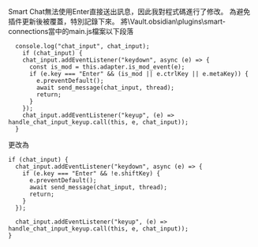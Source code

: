 
Smart Chat無法使用Enter直接送出訊息，因此我對程式碼進行了修改。
為避免插件更新後被覆蓋，特別記錄下來。
將\Vault\.obsidian\plugins\smart-connections當中的main.js檔案以下段落
```
  console.log("chat_input", chat_input);
    if (chat_input) {
    chat_input.addEventListener("keydown", async (e) => {
      const is_mod = this.adapter.is_mod_event(e);
      if (e.key === "Enter" && (is_mod || e.ctrlKey || e.metaKey)) {
        e.preventDefault();
        await send_message(chat_input, thread);
        return;
      }
    });
    chat_input.addEventListener("keyup", (e) => handle_chat_input_keyup.call(this, e, chat_input));
  }
```

更改為
```
if (chat_input) {
  chat_input.addEventListener("keydown", async (e) => {
    if (e.key === "Enter" && !e.shiftKey) {
      e.preventDefault();
      await send_message(chat_input, thread); 
      return;
    }
  });

  chat_input.addEventListener("keyup", (e) => handle_chat_input_keyup.call(this, e, chat_input));
}
```